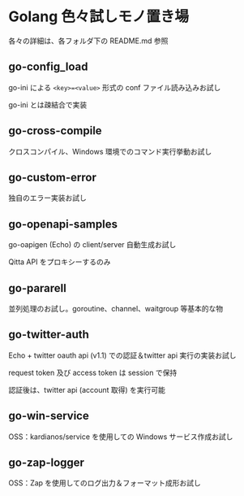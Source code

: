 # Golang 色々試しモノ置き場

各々の詳細は、各フォルダ下の README.md 参照

## go-config_load

go-ini による `<key>=<value>` 形式の conf ファイル読み込みお試し

go-ini とは疎結合で実装

## go-cross-compile

クロスコンパイル、Windows 環境でのコマンド実行挙動お試し

## go-custom-error

独自のエラー実装お試し

## go-openapi-samples

go-oapigen (Echo) の client/server 自動生成お試し

Qitta API をプロキシーするのみ

## go-pararell

並列処理のお試し。goroutine、channel、waitgroup 等基本的な物

## go-twitter-auth

Echo + twitter oauth api (v1.1) での認証＆twitter api 実行の実装お試し

request token 及び access token は session で保持

認証後は、twitter api (account 取得) を実行可能

## go-win-service

OSS：kardianos/service を使用しての Windows サービス作成お試し

## go-zap-logger

OSS：Zap を使用してのログ出力＆フォーマット成形お試し
